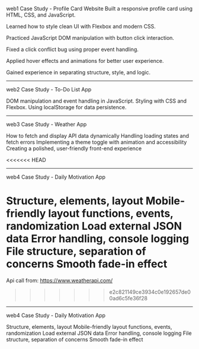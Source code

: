 web1 Case Study - Profile Card Website
Built a responsive profile card using HTML, CSS, and JavaScript.

Learned how to style clean UI with Flexbox and modern CSS.

Practiced JavaScript DOM manipulation with button click interaction.

Fixed a click conflict bug using proper event handling.

Applied hover effects and animations for better user experience.

Gained experience in separating structure, style, and logic.

____________________________________________________________________
web2 Case Study - To-Do List App

DOM manipulation and event handling in JavaScript.
Styling with CSS and Flexbox.
Using localStorage for data persistence.

____________________________________________________________________
web3 Case Study - Weather App 

How to fetch and display API data dynamically
Handling loading states and fetch errors
Implementing a theme toggle with animation and accessibility
Creating a polished, user-friendly front-end experience

<<<<<<< HEAD
____________________________________________________________________
web4 Case Study - Daily Motivation App 

Structure, elements, layout
Mobile-friendly layout
functions, events, randomization
Load external JSON data
Error handling, console logging
File structure, separation of concerns
Smooth fade-in effect
=======
Api call from: https://www.weatherapi.com/
>>>>>>> e2c821149ce3934c0e192657de00ad6c5fe36f28
____________________________________________________________________
web4 Case Study - Daily Motivation App 

Structure, elements, layout
Mobile-friendly layout
functions, events, randomization
Load external JSON data
Error handling, console logging
File structure, separation of concerns
Smooth fade-in effect